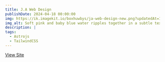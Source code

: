 ```yaml
---
title: J.A Web Design
publishDate: 2024-04-18 00:00:00
img: https://ik.imagekit.io/boxhuwbys/ja-web-design-new.png?updatedAt=1713475010580
img_alt: Soft pink and baby blue water ripples together in a subtle texture.
description: |
tags:
  - Astrojs
  - TailwindCSS
---
```


<a href="https://jawebdesign.ca/" target="_blank">View Site</a>
